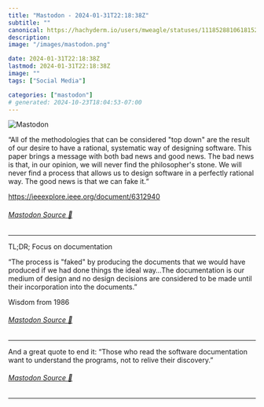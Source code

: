 ```yaml
---
title: "Mastodon - 2024-01-31T22:18:38Z"
subtitle: ""
canonical: https://hachyderm.io/users/mweagle/statuses/111852881061815284
description:
image: "/images/mastodon.png"

date: 2024-01-31T22:18:38Z
lastmod: 2024-01-31T22:18:38Z
image: ""
tags: ["Social Media"]

categories: ["mastodon"]
# generated: 2024-10-23T18:04:53-07:00
---
```

![Mastodon](/images/mastodon.png)

<p>“All of the methodologies that can be considered &quot;top down&quot; are the result of our desire to have a rational, systematic way of designing software. This paper brings a message with both bad news and good news. The bad news is that, in our opinion, we will never find the philosopher&#39;s stone. We will never find a process that allows us to design software in a perfectly rational way. The good news is that we can fake it.“</p><p><a href="https://ieeexplore.ieee.org/document/6312940" target="_blank" rel="nofollow noopener noreferrer" translate="no"><span class="invisible">https://</span><span class="ellipsis">ieeexplore.ieee.org/document/6</span><span class="invisible">312940</span></a></p>


###### [Mastodon Source 🐘](https://hachyderm.io/@mweagle/111852881061815284)

___

<p>TL;DR; Focus on documentation</p><p> “The process is &quot;faked&quot; by producing the documents that we would have produced if we had done things the ideal way…The documentation is our medium of design and no design decisions are considered to be made until their incorporation into the documents.”</p><p>Wisdom from 1986</p>


###### [Mastodon Source 🐘](https://hachyderm.io/@mweagle/111852901206041626)

___

<p>And a great quote to end it: “Those who read the software documentation want to understand the programs, not to relive their discovery.”</p>


###### [Mastodon Source 🐘](https://hachyderm.io/@mweagle/111852903633882196)

___
